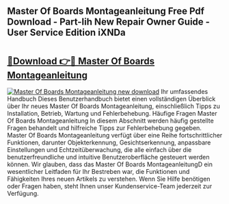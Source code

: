## Master Of Boards Montageanleitung Free Pdf Download - Part-Iih New Repair Owner Guide - User Service Edition iXNDa

# <h2><a href="http://df71qtu.blite.top/?on=Master+Of+Boards+Montageanleitung">🔗Download 👉🔴 Master Of Boards Montageanleitung</a></h2>

[![Master Of Boards Montageanleitung new download](https://i.imgur.com/lujVjoI.png)](http://df71qtu.blite.top/?on=Master+Of+Boards+Montageanleitung)
Ihr umfassendes Handbuch Dieses Benutzerhandbuch bietet einen vollständigen Überblick über Ihr neues Master Of Boards Montageanleitung, einschließlich Tipps zu Installation, Betrieb, Wartung und Fehlerbehebung. Häufige Fragen Master Of Boards Montageanleitung In diesem Abschnitt werden häufig gestellte Fragen behandelt und hilfreiche Tipps zur Fehlerbehebung gegeben. Master Of Boards Montageanleitung verfügt über eine Reihe fortschrittlicher Funktionen, darunter Objekterkennung, Gesichtserkennung, anpassbare Einstellungen und Echtzeitüberwachung, die alle einfach über die benutzerfreundliche und intuitive Benutzeroberfläche gesteuert werden können. Wir glauben, dass das Master Of Boards MontageanleitungD ein wesentlicher Leitfaden für Ihr Bestreben war, die Funktionen und Fähigkeiten Ihres neuen Artikels zu verstehen. Wenn Sie Hilfe benötigen oder Fragen haben, steht Ihnen unser Kundenservice-Team jederzeit zur Verfügung.
